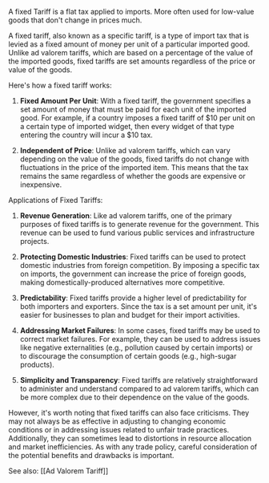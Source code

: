 A fixed Tariff is a flat tax applied to imports. More often used for low-value goods that don't change in prices much. 

A fixed tariff, also known as a specific tariff, is a type of import tax that is levied as a fixed amount of money per unit of a particular imported good. Unlike ad valorem tariffs, which are based on a percentage of the value of the imported goods, fixed tariffs are set amounts regardless of the price or value of the goods.

Here's how a fixed tariff works:

1. **Fixed Amount Per Unit**: With a fixed tariff, the government specifies a set amount of money that must be paid for each unit of the imported good. For example, if a country imposes a fixed tariff of $10 per unit on a certain type of imported widget, then every widget of that type entering the country will incur a $10 tax.

2. **Independent of Price**: Unlike ad valorem tariffs, which can vary depending on the value of the goods, fixed tariffs do not change with fluctuations in the price of the imported item. This means that the tax remains the same regardless of whether the goods are expensive or inexpensive.

Applications of Fixed Tariffs:

1. **Revenue Generation**: Like ad valorem tariffs, one of the primary purposes of fixed tariffs is to generate revenue for the government. This revenue can be used to fund various public services and infrastructure projects.

2. **Protecting Domestic Industries**: Fixed tariffs can be used to protect domestic industries from foreign competition. By imposing a specific tax on imports, the government can increase the price of foreign goods, making domestically-produced alternatives more competitive.

3. **Predictability**: Fixed tariffs provide a higher level of predictability for both importers and exporters. Since the tax is a set amount per unit, it's easier for businesses to plan and budget for their import activities.

4. **Addressing Market Failures**: In some cases, fixed tariffs may be used to correct market failures. For example, they can be used to address issues like negative externalities (e.g., pollution caused by certain imports) or to discourage the consumption of certain goods (e.g., high-sugar products).

5. **Simplicity and Transparency**: Fixed tariffs are relatively straightforward to administer and understand compared to ad valorem tariffs, which can be more complex due to their dependence on the value of the goods.

However, it's worth noting that fixed tariffs can also face criticisms. They may not always be as effective in adjusting to changing economic conditions or in addressing issues related to unfair trade practices. Additionally, they can sometimes lead to distortions in resource allocation and market inefficiencies. As with any trade policy, careful consideration of the potential benefits and drawbacks is important.

See also: [[Ad Valorem Tariff]]

